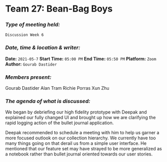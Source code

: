 # **Team 27: Bean-Bag Boys**
### *Type of meeting held:*
```
Discussion Week 6
```
### *Date, time & location & writer:*
**Date:** `2021-05-7`
**Start Time:** `05:00 PM`
**End Time:** `05:50 PM`
**Platform:** `Zoom`
**Author:** `Gourab Dastider`
​
### *Members present:*

Gourab Dastider
Alan Tram
Richie Porras
Xun Zhu
​
### *The agenda of what is discussed:*
We began by debriefing our high fidelity prototype with Deepak and explained our fully changed UI and brought up how we are clarifying the rapid logging action of the bullet journal application.

Deepak recommended to schedule a meeting with him to help us garner a more focused outlook on our collection hierarchy. We currently have too many things going on that derail us from a simple user interface. He mentioned that our feature set may have strayed to be more generalized as a notebook rather than bullet journal oriented towards our user stories. 
​